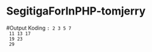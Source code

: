 # SegitigaForInPHP-tomjerry
#Output Koding
<code>:
2  3  5  7 <br/>
11 13 17 <br/>
19 23 <br/>
29 <br/>
